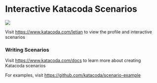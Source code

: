 # Interactive Katacoda Scenarios

[![](http://shields.katacoda.com/katacoda/letian/count.svg)](https://www.katacoda.com/letian "Get your profile on Katacoda.com")

Visit https://www.katacoda.com/letian to view the profile and interactive scenarios

### Writing Scenarios
Visit https://www.katacoda.com/docs to learn more about creating Katacoda scenarios

For examples, visit https://github.com/katacoda/scenario-example
